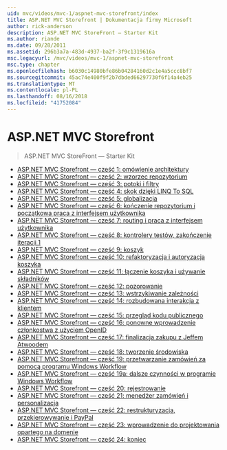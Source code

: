 ```yaml
---
uid: mvc/videos/mvc-1/aspnet-mvc-storefront/index
title: ASP.NET MVC Storefront | Dokumentacja firmy Microsoft
author: rick-anderson
description: ASP.NET MVC StoreFront — Starter Kit
ms.author: riande
ms.date: 09/28/2011
ms.assetid: 296b3a7a-483d-4937-ba2f-3f9c1319616a
msc.legacyurl: /mvc/videos/mvc-1/aspnet-mvc-storefront
msc.type: chapter
ms.openlocfilehash: b6030c14980bfe86b04284160d2c1e4a5ccc8bf7
ms.sourcegitcommit: 45ac74e400f9f2b7dbded66297730f6f14a4eb25
ms.translationtype: MT
ms.contentlocale: pl-PL
ms.lasthandoff: 08/16/2018
ms.locfileid: "41752084"
---
```

<a name="aspnet-mvc-storefront"></a>ASP.NET MVC Storefront
====================
> ASP.NET MVC StoreFront — Starter Kit


- [ASP.NET MVC Storefront — część 1: omówienie architektury](aspnet-mvc-storefront-part-1-architectural-discussion-and-overview.md)
- [ASP.NET MVC Storefront — część 2: wzorzec repozytorium](aspnet-mvc-storefront-part-2-the-repository-pattern.md)
- [ASP.NET MVC Storefront — część 3: potoki i filtry](aspnet-mvc-storefront-part-3-pipes-and-filters.md)
- [ASP.NET MVC Storefront — część 4: skok dzięki LINQ To SQL](aspnet-mvc-storefront-part-4-linq-to-sql-spike.md)
- [ASP.NET MVC Storefront — część 5: globalizacja](aspnet-mvc-storefront-part-5-globalization.md)
- [ASP.NET MVC Storefront — część 6: kończenie repozytorium i początkowa praca z interfejsem użytkownika](aspnet-mvc-storefront-part-6-finishing-the-repository-and-initial-ui-work.md)
- [ASP.NET MVC Storefront — część 7: routing i praca z interfejsem użytkownika](aspnet-mvc-storefront-part-7-routing-and-ui-work.md)
- [ASP.NET MVC Storefront — część 8: kontrolery testów, zakończenie iteracji 1](aspnet-mvc-storefront-part-8-testing-controllers-iteration-1-complete.md)
- [ASP.NET MVC Storefront — część 9: koszyk](aspnet-mvc-storefront-part-9-the-shopping-cart.md)
- [ASP.NET MVC Storefront — część 10: refaktoryzacja i autoryzacja koszyka](aspnet-mvc-storefront-part-10-shopping-cart-refactor-and-authorization.md)
- [ASP.NET MVC Storefront — część 11: łączenie koszyka i używanie składników](aspnet-mvc-storefront-part-11-hooking-up-the-shopping-cart-and-using-components.md)
- [ASP.NET MVC Storefront — część 12: pozorowanie](aspnet-mvc-storefront-part-12-mocking.md)
- [ASP.NET MVC Storefront — część 13: wstrzykiwanie zależności](aspnet-mvc-storefront-part-13-dependency-injection.md)
- [ASP.NET MVC Storefront — część 14: rozbudowana interakcja z klientem](aspnet-mvc-storefront-part-14-rich-client-interaction.md)
- [ASP.NET MVC Storefront — część 15: przegląd kodu publicznego](aspnet-mvc-storefront-part-15-public-code-review.md)
- [ASP.NET MVC Storefront — część 16: ponowne wprowadzenie członkostwa z użyciem OpenID](aspnet-mvc-storefront-part-16-membership-redo-with-openid.md)
- [ASP.NET MVC Storefront — część 17: finalizacja zakupu z Jeffem Atwoodem](aspnet-mvc-storefront-part-17-checkout-with-jeff-atwood.md)
- [ASP.NET MVC Storefront — część 18: tworzenie środowiska](aspnet-mvc-storefront-part-18-creating-an-experience.md)
- [ASP.NET MVC Storefront — część 19: przetwarzanie zamówień za pomocą programu Windows Workflow](aspnet-mvc-storefront-part-19-processing-orders-with-windows-workflow.md)
- [ASP.NET MVC Storefront — część 19a: dalsze czynności w programie Windows Workflow](aspnet-mvc-storefront-part-19a-windows-workflow-followup.md)
- [ASP.NET MVC Storefront — część 20: rejestrowanie](aspnet-mvc-storefront-part-20-logging.md)
- [ASP.NET MVC Storefront — część 21: menedżer zamówień i personalizacja](aspnet-mvc-storefront-part-21-order-manager-and-personalization.md)
- [ASP.NET MVC Storefront — część 22: restrukturyzacja, przekierowywanie i PayPal](aspnet-mvc-storefront-part-22-restructuring-rerouting-and-paypal.md)
- [ASP.NET MVC Storefront — część 23: wprowadzenie do projektowania opartego na domenie](aspnet-mvc-storefront-part-23-getting-started-with-domain-driven-design.md)
- [ASP.NET MVC Storefront — część 24: koniec](aspnet-mvc-storefront-part-24-finis.md)
